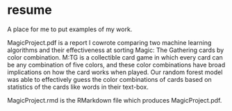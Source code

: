 # resume
A place for me to put examples of my work.

MagicProject.pdf is a report I cowrote comparing two machine learning algorithms and their effectiveness at sorting Magic: The Gathering cards by color combination. M:TG is a collectible card game in which every card can be any combination of five colors, and these color combinations have broad implications on how the card works when played. Our random forest model was able to effectively guess the color combinations of cards based on statistics of the cards like words in their text-box.

MagicProject.rmd is the RMarkdown file which produces MagicProject.pdf. 
